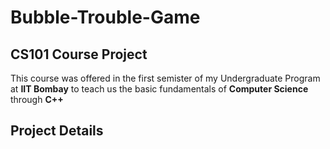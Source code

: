 # Bubble-Trouble-Game 
## CS101 Course Project
This course was offered in the first semister of my Undergraduate Program at **IIT Bombay** to teach us the basic fundamentals of **Computer Science** through **C++**

## Project Details
